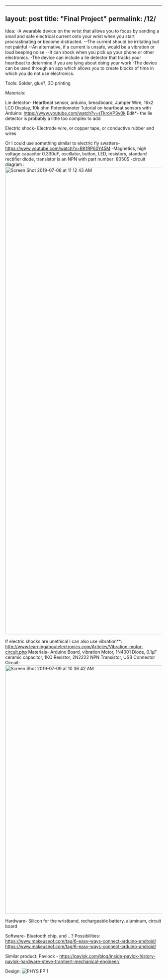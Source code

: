 
---
layout: post
title:  "Final Project"
permalink: /12/
---
Idea:
-A wearable device on the wrist that allows you to focus by sending a small and safe electrical current onto your wrist when you start procrastinating or become distracted.
	--The current should be irritating but not painful
	--An alternative, if a current is unsafe, would be a vibration or loud beeping noise
--It can shock when you pick up your phone or other electronics.
-The device can include a lie detector that tracks your heartbeat to determine if you are lying about doing your work
-The device can be used through an app which allows you to create blocks of time in which you do not use electronics. 

Tools:
Solder, glue?, 3D printing



Materials:

Lie detector-
Heartbeat sensor, arduino, breadboard, Jumper Wire, 16x2 LCD Display, 10k ohm Potentiometer
Tutorial on heartbeat sensors with Arduino: https://www.youtube.com/watch?v=sTkroVP3y0k
	Edit*- the lie detector is probably a little too complex to add

Electric shock-
Electrode wire, or copper tape, or conductive rubber and wires

Or I could use something similar to electric fly swatters- https://www.youtube.com/watch?v=BK1RP60Y45M
	-Magnetics, high voltage capacitor 0.330uF, oscillator, button, LED, resistors, standard rectifier diode, transistor 		is an NPN with part number: 8050S
	-circuit diagram : <img width="1496" alt="Screen Shot 2019-07-08 at 11 12 43 AM" src="https://user-images.githubusercontent.com/52216217/60821392-72bee400-a171-11e9-8555-a27121cd49bc.png">
	
If electric shocks are unethical I can also use vibration**: http://www.learningaboutelectronics.com/Articles/Vibration-motor-circuit.php
Materials- Arduino Board, vibration Motor, 1N4001 Diode, 0.1µF ceramic capacitor, 1KΩ Resistor, 2N2222 NPN Transistor, USB Connector
Circuit: <img width="796" alt="Screen Shot 2019-07-09 at 10 36 42 AM" src="https://user-images.githubusercontent.com/52216217/60897140-8d5a9100-a235-11e9-86df-736c0daa2403.png">


Hardware-
Silicon for the wristband, rechargeable battery, aluminum, circuit board

Software-
Bluetooth chip, and ...?
Possibilities:
https://www.makeuseof.com/tag/6-easy-ways-connect-arduino-android/
https://www.makeuseof.com/tag/6-easy-ways-connect-arduino-android/



Similar product: Pavlock - https://pavlok.com/blog/inside-pavlok-history-pavlok-hardware-steve-trambert-mechanical-engineer/






Design:
![PHYS FP 1](https://user-images.githubusercontent.com/52216217/60459780-0c394380-9c10-11e9-9421-c2592daccb9d.jpg)
